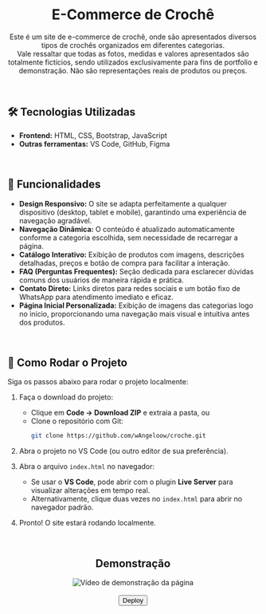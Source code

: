<div align="center">
  <h1>E-Commerce de Crochê</h1>
  <p>Este é um site de e-commerce de crochê, onde são apresentados diversos tipos de crochês organizados em diferentes categorias.<br>
  Vale ressaltar que todas as fotos, medidas e valores apresentados são totalmente fictícios, sendo utilizados exclusivamente para fins de portfolio e demonstração. Não são representações reais de produtos ou preços.</p>
</div>

<br>

## 🛠 Tecnologias Utilizadas

- **Frontend:** HTML, CSS, Bootstrap, JavaScript
- **Outras ferramentas:** VS Code, GitHub, Figma

<br>

## 📌 Funcionalidades

- **Design Responsivo:** O site se adapta perfeitamente a qualquer dispositivo (desktop, tablet e mobile), garantindo uma experiência de navegação agradável.
- **Navegação Dinâmica:** O conteúdo é atualizado automaticamente conforme a categoria escolhida, sem necessidade de recarregar a página.  
- **Catálogo Interativo:** Exibição de produtos com imagens, descrições detalhadas, preços e botão de compra para facilitar a interação.  
- **FAQ (Perguntas Frequentes):** Seção dedicada para esclarecer dúvidas comuns dos usuários de maneira rápida e prática.  
- **Contato Direto:** Links diretos para redes sociais e um botão fixo de WhatsApp para atendimento imediato e eficaz.  
- **Página Inicial Personalizada:** Exibição de imagens das categorias logo no início, proporcionando uma navegação mais visual e intuitiva antes dos produtos.  

<br>

## 🚀 Como Rodar o Projeto

Siga os passos abaixo para rodar o projeto localmente:

1. Faça o download do projeto:
   - Clique em **Code → Download ZIP** e extraia a pasta, ou
   - Clone o repositório com Git:
     ```bash
     git clone https://github.com/wAngeloow/croche.git
     ```

2. Abra o projeto no VS Code (ou outro editor de sua preferência).

3. Abra o arquivo `index.html` no navegador:
   - Se usar o **VS Code**, pode abrir com o plugin **Live Server** para visualizar alterações em tempo real.
   - Alternativamente, clique duas vezes no `index.html` para abrir no navegador padrão.

4. Pronto! O site estará rodando localmente.

<br>

<div align="center">
  <h2>Demonstração</h2>
</div>

<div align="center">
  <img src="https://github.com/user-attachments/assets/326d7b87-d53e-49ba-9211-b6d89cd64aa6" alt="Vídeo de demonstração da página">
</div>

<br>

<div align="center">
  <a href="https://wangeloow.github.io/croche/">
    <button>Deploy</button>
  </a>
</div>

